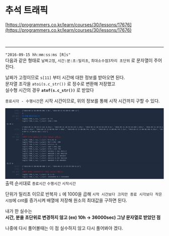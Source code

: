 # 추석 트래픽

[https://programmers.co.kr/learn/courses/30/lessons/17676](https://programmers.co.kr/learn/courses/30/lessons/17676)

<br/>   
   
---   
`"2016-09-15 hh:mm:ss:ms [R]s"`   
다음과 같은 형태로 `날짜고정`, `시간:분:초:밀리초`, `최대소수점3자리 초단위` 로 문자열이 주어진다.   
   
날짜가 고정이므로 `s[11]` 부터 시간에 대한 정보를 받아오면 된다.   
문자열 조각을 `atoi(s.c_str())` 로 정수로 변환해 저장했고   
실수형 시간의 경우 **`atof(s.c_str())`** 로 받았다   
   
`종료시각 - 수행시간`은 시작 시간이므로, 위의 정보를 통해 시작 시간까지 구할 수 있다.   
   
![programmers_db.PNG](programmers_db.PNG)    
출력 순서대로 `종료시간` `수행시간` `시작시간`

단위가 밀리초 이므로 반복자 `i` 에 1000을 곱해 `시작 시간보다 크지만 종료 시각보다 작은 시점`에 cnt를 증가시켜 배열에 저장해 원소의 최대값을 구하면 된다.

내가 한 실수는  
**시간, 분을 초단위로 변경하지 않고 (ex) 10h -> 36000sec) 그냥 문자열로 받았던 점**

나중에 다시 풀어볼때는 이 점 실수하지 않고 다시 풀어봐야 겠다.
